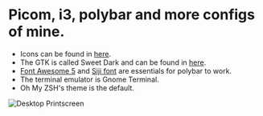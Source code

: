 # Picom, i3, polybar and more configs of mine.
<ul> 
  <li>Icons can be found in <a href="https://github.com/vinceliuice/vimix-icon-theme">here</a>. </li>
  <li>The GTK is called Sweet Dark and can be found in <a href="https://github.com/EliverLara/Sweet">here</a>. </li>
  <li><a href="https://github.com/FortAwesome/Font-Awesome">Font Awesome 5</a> and <a href="https://github.com/stark/siji">Siji font</a> are essentials for polybar to work.
  <li>The terminal emulator is Gnome Terminal.</li>
  <li>Oh My ZSH's theme is the default.</li>
  
  
</ul>

<img src="https://media.discordapp.net/attachments/655216008923185156/933415133135380560/unknown.png" alt="Desktop Printscreen">
